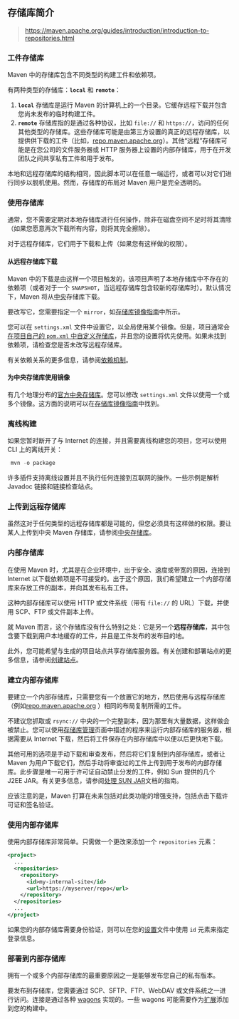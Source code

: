 ## 存储库简介

> https://maven.apache.org/guides/introduction/introduction-to-repositories.html

### 工件存储库

Maven 中的存储库包含不同类型的构建工件和依赖项。

有两种类型的存储库：**`local`** 和 **`remote`**：

1. **`local`** 存储库是运行 Maven 的计算机上的一个目录。它缓存远程下载并包含您尚未发布的临时构建工件。
2. **`remote`** 存储库指的是通过各种协议，比如 `file://` 和 `https://`，访问的任何其他类型的存储库。这些存储库可能是由第三方设置的真正的远程存储库，以提供供下载的工件（比如，[repo.maven.apache.org](https://repo.maven.apache.org/maven2/)）。其他“远程”存储库可能是在您公司的文件服务器或 HTTP 服务器上设置的内部存储库，用于在开发团队之间共享私有工件和用于发布。

本地和远程存储库的结构相同，因此脚本可以在任意一端运行，或者可以对它们进行同步以脱机使用。然而，存储库的布局对 Maven 用户是完全透明的。

### 使用存储库

通常，您不需要定期对本地存储库进行任何操作，除非在磁盘空间不足时将其清除（如果您愿意再次下载所有内容，则将其完全擦除）。

对于远程存储库，它们用于下载和上传（如果您有这样做的权限）。

#### 从远程存储库下载

Maven 中的下载是由这样一个项目触发的，该项目声明了本地存储库中不存在的依赖项（或者对于一个 `SNAPSHOT`，当远程存储库包含较新的存储库时）。默认情况下，Maven 将从[中央](https://repo.maven.apache.org/maven2/)存储库下载。

要改写它，您需要指定一个 `mirror`，如[存储库镜像指南](基础工具/项目管理工具/maven/官网翻译/Maven-Users-Centre/repositories/guide-mirror-settings.md)中所示。

您可以在 `settings.xml` 文件中设置它，以全局使用某个镜像。但是，项目通常会[在项目自己的 `pom.xml` 中自定义存储库](https://maven.apache.org/guides/mini/guide-multiple-repositories.html)，并且您的设置将优先使用。如果未找到依赖项，请检查您是否未改写远程存储库。

有关依赖关系的更多信息，请参阅[依赖机制](https://maven.apache.org/guides/introduction/introduction-to-dependency-mechanism.html)。

#### 为中央存储库使用镜像

有几个地理分布的[官方中央存储库](https://maven.apache.org/repository/)。您可以修改 `settings.xml` 文件以使用一个或多个镜像。这方面的说明可以在[存储库镜像指南](基础工具/项目管理工具/maven/官网翻译/Maven-Users-Centre/repositories/guide-mirror-settings.md)中找到。

### 离线构建

如果您暂时断开了与 Internet 的连接，并且需要离线构建您的项目，您可以使用 CLI 上的离线开关：

```powershell
 mvn -o package
```

许多插件支持离线设置并且不执行任何连接到互联网的操作。一些示例是解析 Javadoc 链接和链接检查站点。

### 上传到远程存储库

虽然这对于任何类型的远程存储库都是可能的，但您必须具有这样做的权限。要让某人上传到中央 Maven 存储库，请参阅[中央存储库](https://maven.apache.org/repository/index.html)。

### 内部存储库

在使用 Maven 时，尤其是在企业环境中，出于安全、速度或带宽的原因，连接到 Internet 以下载依赖项是不可接受的。出于这个原因，我们希望建立一个内部存储库来存放工件的副本，并向其发布私有工件。

这种内部存储库可以使用 HTTP 或文件系统（带有 `file://` 的 URL）下载，并使用 SCP、FTP 或文件副本上传。

就 Maven 而言，这个存储库没有什么特别之处：它是另一个**远程存储库**，其中包含要下载到用户本地缓存的工件，并且是工件发布的发布目的地。

此外，您可能希望与生成的项目站点共享存储库服务器。有关创建和部署站点的更多信息，请参阅[创建站点](基础工具/项目管理工具/maven/官网翻译/Maven-Users-Centre/guide-site/)。

### 建立内部存储库

要建立一个内部存储库，只需要您有一个放置它的地方，然后使用与远程存储库（例如[repo.maven.apache.org](https://repo.maven.apache.org/maven2/) ）相同的布局复制所需的工件。

不建议您抓取或 `rsync://` 中央的一个完整副本，因为那里有大量数据，这样做会被禁止。您可以使用[存储库管理](基础工具/项目管理工具/maven/官网翻译/Maven-Users-Centre/repositories/repository-management.md)页面中描述的程序来运行内部存储库的服务器，根据需要从 Internet 下载，然后将工件保存在内部存储库中以便以后更快地下载。

其他可用的选项是手动下载和审查发布，然后将它们复制到内部存储库，或者让 Maven 为用户下载它们，然后手动将审查过的工件上传到用于发布的内部存储库。此步骤是唯一可用于许可证自动禁止分发的工件，例如 Sun 提供的几个 J2EE JAR。有关更多信息，请参阅[处理 SUN JAR](https://maven.apache.org/guides/mini/guide-coping-with-sun-jars.html)文档的指南。

应该注意的是，Maven 打算在未来包括对此类功能的增强支持，包括点击下载许可证和签名验证。

### 使用内部存储库

使用内部存储库非常简单。只需做一个更改来添加一个 `repositories` 元素：

```xml
<project>
  ...
  <repositories>
    <repository>
      <id>my-internal-site</id>
      <url>https://myserver/repo</url>
    </repository>
  </repositories>
  ...
</project>
```

如果您的内部存储库需要身份验证，则可以在您的[设置](https://maven.apache.org/settings.html#Servers)文件中使用 `id` 元素来指定登录信息。

### 部署到内部存储库

拥有一个或多个内部存储库的最重要原因之一是能够发布您自己的私有版本。

要发布到存储库，您需要通过 SCP、SFTP、FTP、WebDAV 或文件系统之一进行访问。连接是通过各种 [wagons](https://maven.apache.org/wagon/wagon-providers/index.html) 实现的。一些  wagons 可能需要作为[扩展](https://maven.apache.org/ref/current/maven-model/maven.html#class_extension)添加到您的构建中。
